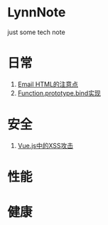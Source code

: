 # LynnNote
just some tech note

# 日常
1. [Email HTML的注意点](https://github.com/lynnic26/LynnNote/issues/2)
2. [Function.prototype.bind实现](https://github.com/lynnic26/LynnNote/issues/5)
# 安全
1. [Vue.js中的XSS攻击](https://github.com/lynnic26/LynnNote/issues/1)
# 性能
# 健康
